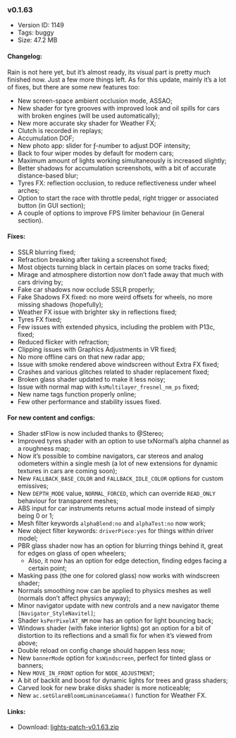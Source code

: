 ### v0.1.63

*   Version ID: 1149
*   Tags: buggy
*   Size: 47.2 MB

#### Changelog:

Rain is not here yet, but it’s almost ready, its visual part is pretty much finished now. Just a few more things left. As for this update, mainly it’s a lot of fixes, but there are some new features too:

*   New screen-space ambient occlusion mode, ASSAO;
*   New shader for tyre grooves with improved look and oil spills for cars with broken engines (will be used automatically);
*   New more accurate sky shader for Weather FX;
*   Clutch is recorded in replays;
*   Accumulation DOF;
*   New photo app: slider for ƒ-number to adjust DOF intensity;
*   Back to four wiper modes by default for modern cars;
*   Maximum amount of lights working simultaneously is increased slightly;
*   Better shadows for accumulation screenshots, with a bit of accurate distance-based blur;
*   Tyres FX: reflection occlusion, to reduce reflectiveness under wheel arches;
*   Option to start the race with throttle pedal, right trigger or associated button (in GUI section);
*   A couple of options to improve FPS limiter behaviour (in General section).

#### Fixes:

*   SSLR blurring fixed;
*   Refraction breaking after taking a screenshot fixed;
*   Most objects turning black in certain places on some tracks fixed;
*   Mirage and atmosphere distortion now don’t fade away that much with cars driving by;
*   Fake car shadows now occlude SSLR properly;
*   Fake Shadows FX fixed: no more weird offsets for wheels, no more missing shadows (hopefully);
*   Weather FX issue with brighter sky in reflections fixed;
*   Tyres FX fixed;
*   Few issues with extended physics, including the problem with P13c, fixed;
*   Reduced flicker with refraction;
*   Clipping issues with Graphics Adjustments in VR fixed;
*   No more offline cars on that new radar app;
*   Issue with smoke rendered above windscreen without Extra FX fixed;
*   Crashes and various glitches related to shader replacement fixed;
*   Broken glass shader updated to make it less noisy;
*   Issue with normal map with `ksMultilayer_fresnel_nm_ps` fixed;
*   New name tags function properly online;
*   Few other performance and stability issues fixed.

#### For new content and configs:

*   Shader stFlow is now included thanks to @Stereo;
*   Improved tyres shader with an option to use txNormal’s alpha channel as a roughness map;
*   Now it’s possible to combine navigators, car stereos and analog odometers within a single mesh (a lot of new extensions for dynamic textures in cars are coming soon);
*   New `FALLBACK_BASE_COLOR` and `FALLBACK_IDLE_COLOR` options for custom emissives;
*   New `DEPTH_MODE` value, `NORMAL_FORCED`, which can override `READ_ONLY` behaviour for transparent meshes;
*   ABS input for car instruments returns actual mode instead of simply being 0 or 1;
*   Mesh filter keywords `alphaBlend:no` and `alphaTest:no` now work;
*   New object filter keywords: `driverPiece:yes` for things within driver model;
*   PBR glass shader now has an option for blurring things behind it, great for edges on glass of open wheelers;
    *   Also, it now has an option for edge detection, finding edges facing a certain point;
*   Masking pass (the one for colored glass) now works with windscreen shader;
*   Normals smoothing now can be applied to physics meshes as well (normals don’t affect physics anyway);
*   Minor navigator update with new controls and a new navigator theme `[Navigator_StyleNavitel]`;
*   Shader `ksPerPixelAT_NM` now has an option for light bouncing back;
*   Windows shader (with fake interior lights) got an option for a bit of distortion to its reflections and a small fix for when it’s viewed from above;
*   Double reload on config change should happen less now;
*   New `bannerMode` option for `ksWindscreen`, perfect for tinted glass or banners;
*   New `MOVE_IN_FRONT` option for `NODE_ADJUSTMENT`;
*   A bit of backlit and boost for dynamic lights for trees and grass shaders;
*   Carved look for new brake disks shader is more noticeable;
*   New `ac.setGlareBloomLuminanceGamma()` function for Weather FX.

#### Links:

*   Download: [lights-patch-v0.1.63.zip](?get=0.1.63)
